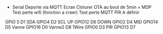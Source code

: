 - Serial Deporte via MQTT
Ecran 
Cloturer OTA au bout de 5min + MDP
Test perte wifi (fonction a creer)
Test perte MQTT
PIR A définir

GPIO 5 D1 SDA
GPIO4 D2 SCL 
UP GPIO12 D6
DOWN GPIO2 D4
MID GPIO14 D5
Vanne GPIO16 D0
Vanne2 D8
1Wire GPIO0 D3
PIR GPIO13 D7